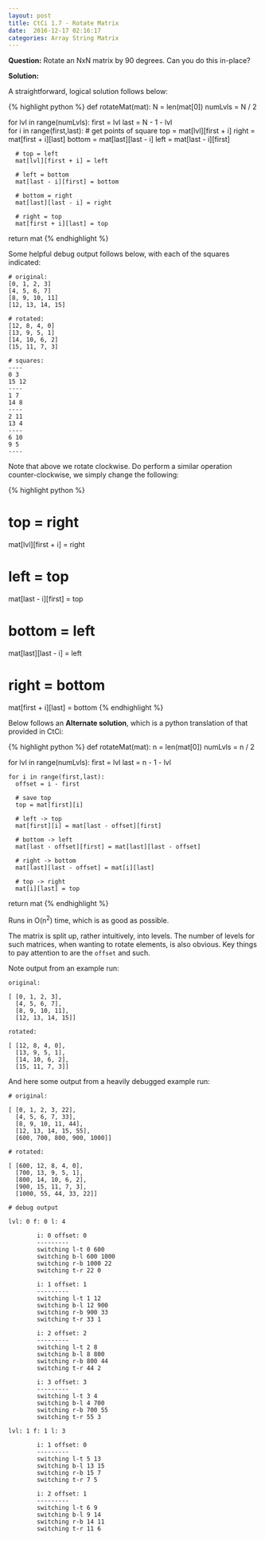 ```yaml
---
layout: post
title: CtCi 1.7 - Rotate Matrix
date:  2016-12-17 02:16:17
categories: Array String Matrix
---
```

**Question:**
Rotate an NxN matrix by 90 degrees. Can you do this in-place?

**Solution:**  

A straightforward, logical solution follows below:

{% highlight python %}
def rotateMat(mat):
  N = len(mat[0])
  numLvls = N / 2

  for lvl in range(numLvls):
    first = lvl
    last = N - 1 - lvl  
    for i in range(first,last):
      # get points of square
      top = mat[lvl][first + i]
      right = mat[first + i][last]
      bottom = mat[last][last - i]
      left = mat[last - i][first]

      # top = left
      mat[lvl][first + i] = left

      # left = bottom
      mat[last - i][first] = bottom

      # bottom = right
      mat[last][last - i] = right

      # right = top
      mat[first + i][last] = top       

  return mat
{% endhighlight %}

Some helpful debug output follows below, with each of the squares indicated:

```
# original:
[0, 1, 2, 3]
[4, 5, 6, 7]
[8, 9, 10, 11]
[12, 13, 14, 15]

# rotated:
[12, 8, 4, 0]
[13, 9, 5, 1]
[14, 10, 6, 2]
[15, 11, 7, 3]

# squares:
----
0 3
15 12
----
1 7
14 8
----
2 11
13 4
----
6 10
9 5
----
```

Note that above we rotate clockwise. Do perform a similar operation counter-clockwise,
we simply change the following:

{% highlight python %}
# top = right
mat[lvl][first + i] = right

# left = top
mat[last - i][first] = top

# bottom = left
mat[last][last - i] = left

# right = bottom
mat[first + i][last] = bottom
{% endhighlight %}


Below follows an **Alternate solution**, which is a python translation of that
provided in CtCi:

{% highlight python %}
def rotateMat(mat):
  n = len(mat[0])
  numLvls = n / 2

  for lvl in range(numLvls):
    first = lvl
    last = n - 1 - lvl

    for i in range(first,last):
      offset = i - first

      # save top
      top = mat[first][i]

      # left -> top
      mat[first][i] = mat[last - offset][first]

      # bottom -> left
      mat[last - offset][first] = mat[last][last - offset]

      # right -> bottom
      mat[last][last - offset] = mat[i][last]

      # top -> right
      mat[i][last] = top

  return mat
{% endhighlight %}

Runs in O(n<sup>2</sup>) time, which is as good as possible.

The matrix is split up, rather intuitively, into levels. The number of levels
for such matrices, when wanting to rotate elements, is also obvious. Key things
to pay attention to are the `offset` and such.

Note output from an example run:

```
original:

[ [0, 1, 2, 3],
  [4, 5, 6, 7],
  [8, 9, 10, 11],
  [12, 13, 14, 15]]

rotated:

[ [12, 8, 4, 0],
  [13, 9, 5, 1],
  [14, 10, 6, 2],
  [15, 11, 7, 3]]
```

And here some output from a heavily debugged example run:

```
# original:

[ [0, 1, 2, 3, 22],
  [4, 5, 6, 7, 33],
  [8, 9, 10, 11, 44],
  [12, 13, 14, 15, 55],
  [600, 700, 800, 900, 1000]]

# rotated:

[ [600, 12, 8, 4, 0],
  [700, 13, 9, 5, 1],
  [800, 14, 10, 6, 2],
  [900, 15, 11, 7, 3],
  [1000, 55, 44, 33, 22]]

# debug output

lvl: 0 f: 0 l: 4

        i: 0 offset: 0
        ---------
        switching l-t 0 600
        switching b-l 600 1000
        switching r-b 1000 22
        switching t-r 22 0

        i: 1 offset: 1
        ---------
        switching l-t 1 12
        switching b-l 12 900
        switching r-b 900 33
        switching t-r 33 1

        i: 2 offset: 2
        ---------
        switching l-t 2 8
        switching b-l 8 800
        switching r-b 800 44
        switching t-r 44 2

        i: 3 offset: 3
        ---------
        switching l-t 3 4
        switching b-l 4 700
        switching r-b 700 55
        switching t-r 55 3

lvl: 1 f: 1 l: 3

        i: 1 offset: 0
        ---------
        switching l-t 5 13
        switching b-l 13 15
        switching r-b 15 7
        switching t-r 7 5

        i: 2 offset: 1
        ---------
        switching l-t 6 9
        switching b-l 9 14
        switching r-b 14 11
        switching t-r 11 6
```

